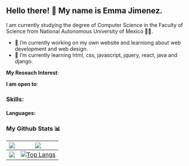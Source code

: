 ## Hello there! 👋 My name is Emma Jimenez. 
I am currently studying the degree of Computer Science in the Faculty of Science from National Autonomous University of Mexico 🌮🌵. 

- 🔭 I’m currently working on my own website and learniong about web development and web design.
- 🌱 I’m currently learning html, css, javascript, jquery, react, java and django.

**My Reseach Interest**:

 **I am open to**:
 
### Skills:
#### Languages:

### My Github Stats 📊
<img src="https://github-readme-stats.vercel.app/api?username=EmmaAli1604&&show_icons=true&count_private=true&theme=radical">|<img src="https://github-readme-streak-stats.herokuapp.com/?user=EmmaAli1604&theme=radical&hide_border=true"/>
|---|---|
<img src="https://github-readme-stats.vercel.app/api/top-langs/?username=EmmaAli1604&layout=compact&theme=radical"/>| [![Top Langs](https://github-readme-stats.vercel.app/api/top-langs/?username=EmmaAli1604&&show_icons=true&count_private=true&theme=radical)](https://github.com/EmmaAli1604/github-readme-stats)

